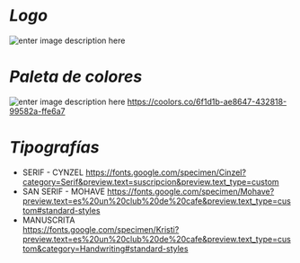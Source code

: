 ﻿
#  *Logo*  
![enter image description here](https://trello.com/1/cards/61869b343fb2115e4b9732ae/attachments/618c44cadf5b5671d2364ad7/download/logo_final.png)

#  *Paleta de colores*  
  
  ![enter image description here](https://trello.com/1/cards/61869b68f54cc07a1b600153/attachments/6191730dfbe0d2757689d882/previews/6191730dfbe0d2757689d889/download/paleta.png)
https://coolors.co/6f1d1b-ae8647-432818-99582a-ffe6a7 

#  *Tipografías*  

-  SERIF - CYNZEL https://fonts.google.com/specimen/Cinzel?category=Serif&preview.text=suscripcion&preview.text_type=custom
- SAN SERIF  - MOHAVE https://fonts.google.com/specimen/Mohave?preview.text=es%20un%20club%20de%20cafe&preview.text_type=custom#standard-styles
- MANUSCRITA  
https://fonts.google.com/specimen/Kristi?preview.text=es%20un%20club%20de%20cafe&preview.text_type=custom&category=Handwriting#standard-styles
